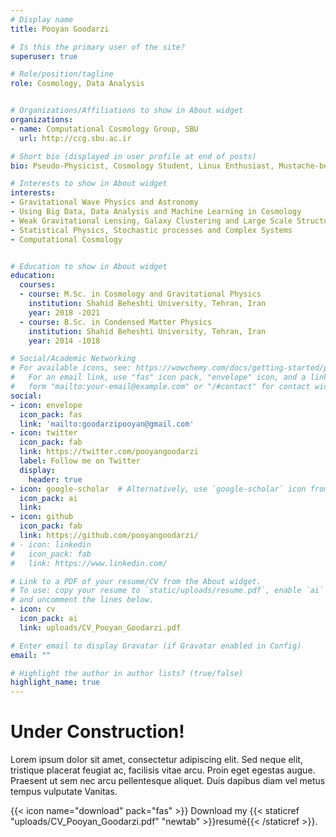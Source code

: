 ```yaml
---
# Display name
title: Pooyan Goodarzi

# Is this the primary user of the site?
superuser: true

# Role/position/tagline
role: Cosmology, Data Analysis


# Organizations/Affiliations to show in About widget
organizations:
- name: Computational Cosmology Group, SBU
  url: http://ccg.sbu.ac.ir

# Short bio (displayed in user profile at end of posts)
bio: Pseudo-Physicist, Cosmology Student, Linux Enthusiast, Mustache-bearer, Ph.D. Position Seeker, Runner, and Feminist.

# Interests to show in About widget
interests:
- Gravitational Wave Physics and Astronomy
- Using Big Data, Data Analysis and Machine Learning in Cosmology
- Weak Gravitational Lensing, Galaxy Clustering and Large Scale Structure
- Statistical Physics, Stochastic processes and Complex Systems
- Computational Cosmology


# Education to show in About widget
education:
  courses:
  - course: M.Sc. in Cosmology and Gravitational Physics
    institution: Shahid Beheshti University, Tehran, Iran
    year: 2018 -2021
  - course: B.Sc. in Condensed Matter Physics
    institution: Shahid Beheshti University, Tehran, Iran
    year: 2014 -1018

# Social/Academic Networking
# For available icons, see: https://wowchemy.com/docs/getting-started/page-builder/#icons
#   For an email link, use "fas" icon pack, "envelope" icon, and a link in the
#   form "mailto:your-email@example.com" or "/#contact" for contact widget.
social:
- icon: envelope
  icon_pack: fas
  link: 'mailto:goodarzipooyan@gmail.com'
- icon: twitter
  icon_pack: fab
  link: https://twitter.com/pooyangoodarzi
  label: Follow me on Twitter
  display:
    header: true
- icon: google-scholar  # Alternatively, use `google-scholar` icon from `ai` icon pack
  icon_pack: ai
  link: 
- icon: github
  icon_pack: fab
  link: https://github.com/pooyangoodarzi/
# - icon: linkedin
#   icon_pack: fab
#   link: https://www.linkedin.com/

# Link to a PDF of your resume/CV from the About widget.
# To use: copy your resume to `static/uploads/resume.pdf`, enable `ai` icons in `params.toml`,
# and uncomment the lines below.
- icon: cv
  icon_pack: ai
  link: uploads/CV_Pooyan_Goodarzi.pdf

# Enter email to display Gravatar (if Gravatar enabled in Config)
email: ""

# Highlight the author in author lists? (true/false)
highlight_name: true
---
```

# Under Construction!
Lorem ipsum dolor sit amet, consectetur adipiscing elit. Sed neque elit, tristique placerat feugiat ac, facilisis vitae arcu. Proin eget egestas augue. Praesent ut sem nec arcu pellentesque aliquet. Duis dapibus diam vel metus tempus vulputate Vanitas.

{{< icon name="download" pack="fas" >}} Download my {{< staticref "uploads/CV_Pooyan_Goodarzi.pdf" "newtab" >}}resumé{{< /staticref >}}.
